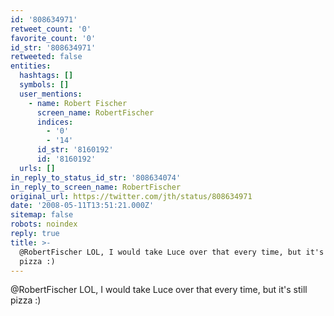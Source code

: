 ```yaml
---
id: '808634971'
retweet_count: '0'
favorite_count: '0'
id_str: '808634971'
retweeted: false
entities:
  hashtags: []
  symbols: []
  user_mentions:
    - name: Robert Fischer
      screen_name: RobertFischer
      indices:
        - '0'
        - '14'
      id_str: '8160192'
      id: '8160192'
  urls: []
in_reply_to_status_id_str: '808634074'
in_reply_to_screen_name: RobertFischer
original_url: https://twitter.com/jth/status/808634971
date: '2008-05-11T13:51:21.000Z'
sitemap: false
robots: noindex
reply: true
title: >-
  @RobertFischer LOL, I would take Luce over that every time, but it's still
  pizza :)
---
```


@RobertFischer LOL, I would take Luce over that every time, but it's still pizza :)